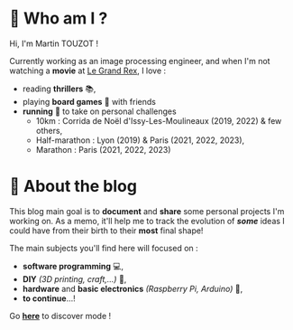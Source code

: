 # :wave: Who am I ?

Hi, I'm Martin TOUZOT !

Currently working as an image processing engineer, and when I'm not watching a **movie** at [Le Grand Rex](https://www.legrandrex.com/), I love :
* reading **thrillers** :books:,
* playing **board games** :game_die: with friends
* **running** :runner: to take on personal challenges
  * 10km : Corrida de Noël d'Issy-Les-Moulineaux (2019, 2022) & few others,
  * Half-marathon : Lyon (2019) & Paris (2021, 2022, 2023),
  * Marathon : Paris (2021, 2022, 2023)

# :pushpin: About the blog

This blog main goal is to **document** and **share** some personal projects I'm working on. As a memo, it'll help me to track the evolution of **_some_** ideas I could have from their birth to their __most__ final shape!<br>

The main subjects you'll find here will focused on :
* **software programming** :computer:,
* **DIY** _(3D printing, craft,...)_ :construction:,
* **hardware** and **basic electronics** _(Raspberry Pi, Arduino)_ :electric_plug:,
* **to continue**...!

Go [**here**](https://mtouzot.github.io/) to discover mode !
